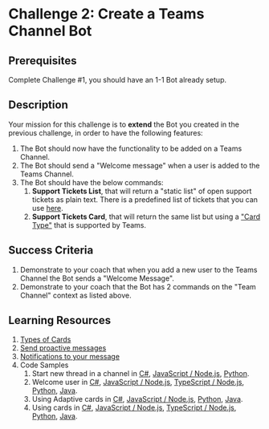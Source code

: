 # Challenge 2: Create a Teams Channel Bot

## Prerequisites

Complete Challenge #1, you should have an 1-1 Bot already setup.

## Description

Your mission for this challenge is to **extend** the Bot you created in the previous challenge, in order to have the following features:

1. The Bot should now have the functionality to be added on a Teams Channel.
2. The Bot should send a "Welcome message" when a user is added to the Teams Channel.
3. The Bot should have the below commands:
    1. **Support Tickets List**, that will return a "static list" of open support tickets as plain text. There is a predefined list of tickets that you can use [here](https://github.com/LevonDX/Teams-Hack-event-March-2022/blob/main/Challenge%202/Resources/SupportTickets.csv).
    2. **Support Tickets Card**, that will return the same list but using a ["Card Type"](https://docs.microsoft.com/en-us/microsoftteams/platform/task-modules-and-cards/cards/cards-reference) that is supported by Teams.

## Success Criteria

1. Demonstrate to your coach that when you add a new user to the Teams Channel the Bot sends a "Welcome Message".
2. Demonstrate to your coach that the Bot has 2 commands on the "Team Channel" context as listed above.

## Learning Resources

1. [Types of Cards](https://docs.microsoft.com/en-us/microsoftteams/platform/task-modules-and-cards/cards/cards-reference)
2. [Send proactive messages](https://docs.microsoft.com/en-us/microsoftteams/platform/bots/how-to/conversations/send-proactive-messages)
3. [Notifications to your message](https://docs.microsoft.com/en-us/microsoftteams/platform/bots/how-to/conversations/conversation-messages?tabs=dotnet#notifications-to-your-message)
4. Code Samples
    1. Start new thread in a channel in [C#](https://github.com/microsoft/BotBuilder-Samples/blob/master/samples/csharp_dotnetcore/58.teams-start-new-thread-in-channel), [JavaScript / Node.js](https://github.com/microsoft/BotBuilder-Samples/blob/master/samples/javascript_nodejs/58.teams-start-new-thread-in-channel), [Python](https://github.com/microsoft/BotBuilder-Samples/blob/master/samples/python/58.teams-start-thread-in-channel).
    2. Welcome user in [C#](https://github.com/microsoft/BotBuilder-Samples/tree/main/samples/csharp_dotnetcore/03.welcome-user), [JavaScript / Node.js](https://github.com/microsoft/BotBuilder-Samples/blob/main/samples/javascript_nodejs/03.welcome-users), [TypeScript / Node.js](https://github.com/microsoft/BotBuilder-Samples/blob/main/samples/typescript_nodejs/03.welcome-users), [Python](https://github.com/microsoft/BotBuilder-Samples/tree/main/samples/python/03.welcome-user), [Java](https://github.com/microsoft/BotBuilder-Samples/blob/main/samples/java_springboot/03.welcome-user).
    3. Using Adaptive cards in [C#](https://github.com/microsoft/BotBuilder-Samples/tree/main/samples/csharp_dotnetcore/07.using-adaptive-cards), [JavaScript / Node.js](hhttps://github.com/microsoft/BotBuilder-Samples/blob/main/samples/javascript_nodejs/07.using-adaptive-cards), [Python](https://github.com/microsoft/BotBuilder-Samples/blob/main/samples/python/07.using-adaptive-cards),	[Java](https://github.com/microsoft/BotBuilder-Samples/blob/main/samples/java_springboot/07.using-adaptive-cards).
    4. Using cards in [C#](https://github.com/microsoft/BotBuilder-Samples/blob/main/samples/csharp_dotnetcore/06.using-cards), [JavaScript / Node.js](https://github.com/microsoft/BotBuilder-Samples/blob/main/samples/javascript_nodejs/05.multi-turn-prompt), [TypeScript / Node.js](https://github.com/microsoft/BotBuilder-Samples/blob/main/samples/typescript_nodejs/06.using-cards), [Python](https://github.com/microsoft/BotBuilder-Samples/blob/main/samples/python/06.using-cards), [Java](https://github.com/microsoft/BotBuilder-Samples/blob/main/samples/java_springboot/06.using-cards).
